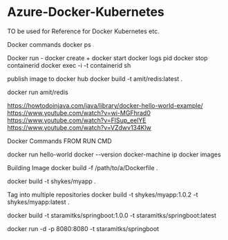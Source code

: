 # Azure-Docker-Kubernetes

TO be used for Reference for Docker
Kubernetes etc.

Docker commands
docker ps

Docker run - docker create + docker start
docker logs pid
docker stop containerid
docker exec -i -t containerid sh

publish image to docker hub
docker build -t amit/redis:latest .

docker run amit/redis

https://howtodoinjava.com/java/library/docker-hello-world-example/
https://www.youtube.com/watch?v=wi-MGFhrad0
https://www.youtube.com/watch?v=FlSup_eelYE
https://www.youtube.com/watch?v=VZdwv134Klw

Docker Commands
FROM
RUN
CMD 

docker run hello-world
docker --version
docker-machine ip
docker images

Building Image
docker build -f /path/to/a/Dockerfile .

docker build -t shykes/myapp .

Tag into multiple repositories
docker build -t shykes/myapp:1.0.2 -t shykes/myapp:latest .


docker build -t staramitks/springboot:1.0.0 -t staramitks/springboot:latest

docker run -d -p 8080:8080 -t staramitks/springboot
